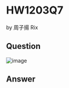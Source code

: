 # HW1203Q7

by 周子揚 Rix

## Question 

![image](https://github.com/user-attachments/assets/3ae44bc0-505d-43a7-a472-f9869bc40007)

## Answer
